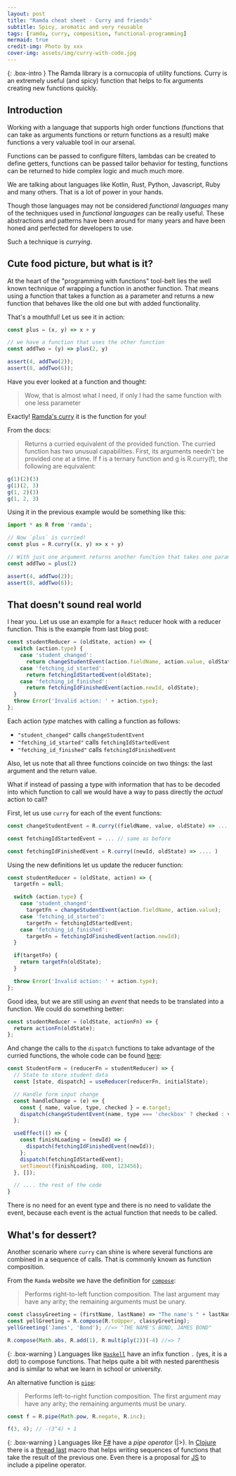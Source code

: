 ```yaml
---
layout: post
title: "Ramda cheat sheet - Curry and friends"
subtitle: Spicy, aromatic and very reusable
tags: [ramda, curry, composition, functional-programming]
mermaid: true
credit-img: Photo by xxx
cover-img: assets/img/curry-with-code.jpg
---
```



{: .box-intro }
The Ramda library is a cornucopia of utility functions. Curry is an extremely useful (and spicy) function that helps to fix  arguments creating new functions quickly.

## Introduction

Working with a language that supports high order functions (functions that can take as arguments functions or return functions as a result) make functions a very valuable tool in our arsenal.

Functions can be passed to configure filters, lambdas can be created to define getters, functions can be passed tailor behavior for testing, functions can be returned to hide complex logic and much much more.

We are talking about languages like Kotlin, Rust, Python, Javascript, Ruby and many others. That is a lot of power in your hands.

Though those languages may not be considered _functional languages_ many of the techniques used in _functional languages_ can be really useful. These abstractions and patterns have been around for many years and have been honed and perfected for developers to use.

Such a technique is _currying_.

## Cute food picture, but what is it?

At the heart of the "programming with functions" tool-belt lies the well known technique of wrapping a function in another function. That means using a function that takes a function as a parameter and returns a new function that behaves like the old one but with added functionality.

That's a mouthful! Let us see it in action:

```js
const plus = (x, y) => x + y

// we have a function that uses the other function
const addTwo = (y) => plus(2, y)

assert(4, addTwo(2));
assert(8, addTwo(6));

```

Have you ever looked at a function and thought:

> Wow, that is almost what I need, if only I had the same function with one less parameter

Exactly! [Ramda's curry](https://ramdajs.com/docs/#curry) it is the function for you!

From the docs:

> Returns a curried equivalent of the provided function. The curried function has two unusual capabilities. First, its arguments needn't be provided one at a time. If f is a ternary function and g is R.curry(f), the following are equivalent:

```js
g(1)(2)(3)
g(1)(2, 3)
g(1, 2)(3)
g(1, 2, 3)
```

Using it in the previous example would be something like this:

```js
import * as R from 'ramda';

// Now `plus` is curried!
const plus = R.curry((x, y) => x + y)

// With just one argument returns another function that takes one parameter
const addTwo = plus(2)

assert(4, addTwo(2));
assert(8, addTwo(6));
```


## That doesn't sound real world

I hear you. Let us use an example for a `React` reducer hook with a reducer function. This is the example from last blog post:

```js
const studentReducer = (oldState, action) => {
  switch (action.type) {
    case 'student_changed':
      return changeStudentEvent(action.fieldName, action.value, oldState);
    case 'fetching_id_started':
      return fetchingIdStartedEvent(oldState);
    case 'fetching_id_finished':
      return fetchingIdFinishedEvent(action.newId, oldState);
  }
  throw Error('Invalid action: ' + action.type);
};
```

Each action _type_ matches with calling a function as follows:

* `"student_changed"` calls `changeStudentEvent`
* `"fetching_id_started"` calls `fetchingIdStartedEvent`
* `"fetching_id_finished"` calls `fetchingIdFinishedEvent`

Also, let us note that all three functions coincide on two things: the last argument and the return value.

What if instead of passing a type with information that has to be decoded into which function to call we would have a way to pass directly the _actual_ action to call?

First, let us use `curry` for each of the event functions:

```js
const changeStudentEvent = R.curry((fieldName, value, oldState) => .... )

const fetchingIdStartedEvent = ... // same as before

const fetchingIdFinishedEvent = R.curry((newId, oldState) => .... )
```

Using the new definitions let us update the reducer function:


```js
const studentReducer = (oldState, action) => {
  targetFn = null;

  switch (action.type) {
    case 'student_changed':
      targetFn = changeStudentEvent(action.fieldName, action.value);
    case 'fetching_id_started':
      targetFn = fetchingIdStartedEvent;
    case 'fetching_id_finished':
      targetFn = fetchingIdFinishedEvent(action.newId);
  }

  if(targetFn) {
    return targetFn(oldState);
  }

  throw Error('Invalid action: ' + action.type);
};
```

Good idea, but we are still using an _event_ that needs to be translated into a function. We could do something better:

```js
const studentReducer = (oldState, actionFn) => {
  return actionFn(oldState);
};
```

And change the calls to the `dispatch` functions to take advantage of the curried functions, the whole code can be found [here](https://stackblitz.com/edit/vitejs-vite-hp9p47?file=src%2FStudentForm.jsx):

```jsx
const StudentForm = (reducerFn = studentReducer) => {
  // State to store student data
  const [state, dispatch] = useReducer(reducerFn, initialState);

  // Handle form input change
  const handleChange = (e) => {
    const { name, value, type, checked } = e.target;
    dispatch(changeStudentEvent(name, type === 'checkbox' ? checked : value));
  };

  useEffect(() => {
    const finishLoading = (newId) => {
      dispatch(fetchingIdFinishedEvent(newId));
    };
    dispatch(fetchingIdStartedEvent);
    setTimeout(finishLoading, 800, 123456);
  }, []);

  // .... the rest of the code
}

```

There is no need for an event type and there is no need to validate the event, because each event is the actual function that needs to be called.

## What's for dessert?

Another scenario where `curry` can shine is where several functions are combined in a sequence of calls. That is commonly known as function composition.

From the `Ramda` website we have the definition for [`compose`](https://ramdajs.com/docs/#compose):

> Performs right-to-left function composition. The last argument may have any arity; the remaining arguments must be unary.

```js
const classyGreeting = (firstName, lastName) => "The name's " + lastName + ", " + firstName + " " + lastName
const yellGreeting = R.compose(R.toUpper, classyGreeting);
yellGreeting('James', 'Bond'); //=> "THE NAME'S BOND, JAMES BOND"

R.compose(Math.abs, R.add(1), R.multiply(2))(-4) //=> 7
```

{: .box-warning }
Languages like [`Haskell`](https://learnyouahaskell.com/higher-order-functions) have an infix function `.` (yes, it is a dot) to compose functions. That helps quite a bit with nested parenthesis and is similar to what we learn in school or university.

An alternative function is [`pipe`](https://ramdajs.com/docs/#pipe):

> Performs left-to-right function composition. The first argument may have any arity; the remaining arguments must be unary.

```js
const f = R.pipe(Math.pow, R.negate, R.inc);

f(3, 4); // -(3^4) + 1
```

{: .box-warning }
Languages like [F#](https://learn.microsoft.com/en-us/dotnet/fsharp/language-reference/functions/#pipelines) have a _pipe operator_ (\|>). In [Clojure](https://clojure.org/) there is a [thread last](https://clojure.org/guides/threading_macros) macro that helps writing sequences of functions that take the result of the previous one. Even there is a proposal for [JS](https://github.com/tc39/proposal-pipeline-operator) to include a pipeline operator.


